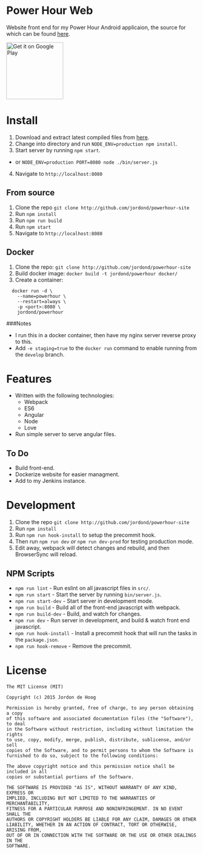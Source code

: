 # Power Hour Web

Website front end for my Power Hour Android applicaion, the source for which can be found [here](http://github.com/jordond/powerhour).

<a href="https://play.google.com/store/apps/details?id=ca.hoogit.powerhour&utm_source=global_co&utm_medium=prtnr&utm_content=Mar2515&utm_campaign=PartBadge&pcampaignid=MKT-AC-global-none-all-co-pr-py-PartBadges-Oct1515-1"><img alt="Get it on Google Play" src="https://play.google.com/intl/en_us/badges/images/apps/en-play-badge.png" width="150px" /></a>

# Install
1. Download and extract latest compiled files from [here](https://ci.hoogit.ca/job/PowerHour.Site.master/lastSuccessfulBuild/artifact/*zip*/archive.zip).
2. Change into directory and run `NODE_ENV=production npm install`.
3. Start server by running `npm start`.
  - or `NODE_ENV=production PORT=8080 node ./bin/server.js`
4. Navigate to `http://localhost:8080`

## From source
1. Clone the repo `git clone http://github.com/jordond/powerhour-site`
1. Run `npm install`
1. Run `npm run build`
1. Run `npm start`
1. Navigate to `http://localhost:8080`

## Docker
1. Clone the repo: `git clone http://github.com/jordond/powerhour-site`
1. Build docker image: `docker build -t jordond/powerhour docker/`
1. Create a container:

```
  docker run -d \
    --name=powerhour \
    --restart=always \
    -p <port>:8080 \
    jordond/powerhour
```

###Notes
- I run this in a docker container, then have my nginx server reverse proxy to this.
- Add `-e staging=true` to the `docker run` command to enable running from the `develop` branch.

# Features
- Written with the following technologies:
  - Webpack
  - ES6
  - Angular
  - Node
  - Love
- Run simple server to serve angular files.

## To Do
- Build front-end.
- Dockerize website for easier managment.
- Add to my Jenkins instance.

# Development
1. Clone the repo `git clone http://github.com/jordond/powerhour-site`
1. Run `npm install`
1. Run `npm run hook-install` to setup the precommit hook.
1. Then run `npm run dev` *or* `npm run dev-prod` for testing production mode.
1. Edit away, webpack will detect changes and rebuild, and then BrowserSync will reload.

## NPM Scripts
- `npm run lint`         - Run eslint on all javascript files in `src/`.
- `npm run start`        - Start the server by running `bin/server.js`.
- `npm run start-dev`    - Start server in development mode.
- `npm run build`        - Build all of the front-end javascript with webpack.
- `npm run build-dev`    - Build, and watch for changes.
- `npm run dev`          - Run server in development, and build & watch front end javascript.
- `npm run hook-install` - Install a precommit hook that will run the tasks in the `package.json`.
- `npm run hook-remove`  - Remove the precommit.

# License

```
The MIT License (MIT)

Copyright (c) 2015 Jordon de Hoog

Permission is hereby granted, free of charge, to any person obtaining a copy
of this software and associated documentation files (the "Software"), to deal
in the Software without restriction, including without limitation the rights
to use, copy, modify, merge, publish, distribute, sublicense, and/or sell
copies of the Software, and to permit persons to whom the Software is
furnished to do so, subject to the following conditions:

The above copyright notice and this permission notice shall be included in all
copies or substantial portions of the Software.

THE SOFTWARE IS PROVIDED "AS IS", WITHOUT WARRANTY OF ANY KIND, EXPRESS OR
IMPLIED, INCLUDING BUT NOT LIMITED TO THE WARRANTIES OF MERCHANTABILITY,
FITNESS FOR A PARTICULAR PURPOSE AND NONINFRINGEMENT. IN NO EVENT SHALL THE
AUTHORS OR COPYRIGHT HOLDERS BE LIABLE FOR ANY CLAIM, DAMAGES OR OTHER
LIABILITY, WHETHER IN AN ACTION OF CONTRACT, TORT OR OTHERWISE, ARISING FROM,
OUT OF OR IN CONNECTION WITH THE SOFTWARE OR THE USE OR OTHER DEALINGS IN THE
SOFTWARE.
```
